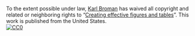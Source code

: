 To the extent possible under law,
[Karl Broman](https://github.com/kbroman)
has waived all copyright and related or neighboring rights to
&ldquo;[Creating effective figures and tables](https://github.com/kbroman/Talk_Graphs)&rdquo;.
This work is published from the United States.
<br/>
[![CC0](https://i.creativecommons.org/p/zero/1.0/88x31.png)](https://creativecommons.org/publicdomain/zero/1.0/)
